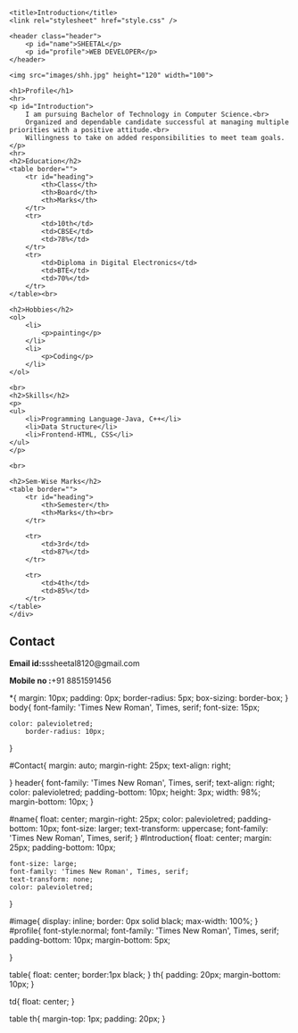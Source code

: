 
<!DOCTYPE html>
<html lang="en">

<head>
    <meta charset="UTF-8">
    <meta http-equiv="X-UA-Compatible" content="IE=edge">
    <meta name="viewport" content="width=device-width, initial-scale=1.0">

    <title>Introduction</title>
    <link rel="stylesheet" href="style.css" />
</head>

<body>

    <header class="header">
        <p id="name">SHEETAL</p>
        <p id="profile">WEB DEVELOPER</p>
    </header>

    <img src="images/shh.jpg" height="120" width="100">

    <h1>Profile</h1>
    <hr>
    <p id="Introduction">
        I am pursuing Bachelor of Technology in Computer Science.<br>
        Organized and dependable candidate successful at managing multiple priorities with a positive attitude.<br>
        Willingness to take on added responsibilities to meet team goals.
    </p>
    <hr>
    <h2>Education</h2>
    <table border="">
        <tr id="heading">
            <th>Class</th>
            <th>Board</th>
            <th>Marks</th>
        </tr>
        <tr>
            <td>10th</td>
            <td>CBSE</td>
            <td>78%</td>
        </tr>
        <tr>
            <td>Diploma in Digital Electronics</td>
            <td>BTE</td>
            <td>70%</td>
        </tr>
    </table><br>

    <h2>Hobbies</h2>
    <ol>
        <li>
            <p>painting</p>
        </li>
        <li>
            <p>Coding</p>
        </li>
    </ol>

    <br>
    <h2>Skills</h2>
    <p>
    <ul>
        <li>Programming Language-Java, C++</li>
        <li>Data Structure</li>
        <li>Frontend-HTML, CSS</li>
    </ul>
    </p>

    <br>

    <h2>Sem-Wise Marks</h2>
    <table border="">
        <tr id="heading">
            <th>Semester</th>
            <th>Marks</th><br>
        </tr>

        <tr>
            <td>3rd</td>
            <td>87%</td>
        </tr>

        <tr>
            <td>4th</td>
            <td>85%</td>
        </tr>
    </table>
    </div>

<div class="Contact">
                <h2>Contact</h2>
                <p><b>Email id:</b>sssheetal8120@gmail.com</p>
                <p><b>Mobile no :</b>+91 8851591456</p>
            </div>
</body>

</html>

*{
    margin: 10px;
    padding: 0px;
    border-radius: 5px;
    box-sizing: border-box;
}
body{
    font-family: 'Times New Roman', Times, serif;
    font-size: 15px;
    
    color: palevioletred;
        border-radius: 10px;
}

#Contact{
    margin: auto;
    margin-right: 25px;
    text-align: right;


}
header{
    font-family: 'Times New Roman', Times, serif;
    text-align: right;
    color: palevioletred;
     padding-bottom: 10px;
    height: 3px;
    width: 98%;
    margin-bottom: 10px;
}

#name{
    float: center;
    margin-right: 25px;
    color: palevioletred;
    padding-bottom: 10px;
    font-size: larger;
    text-transform: uppercase;
    font-family: 'Times New Roman', Times, serif;
    }
#Introduction{
    float: center;
    margin: 25px;
    padding-bottom: 10px;
    
    font-size: large;
    font-family: 'Times New Roman', Times, serif;
    text-transform: none;
    color: palevioletred;
}


#image{
    display: inline;
    border: 0px solid black;
    max-width: 100%;
}
#profile{
font-style:normal;
font-family: 'Times New Roman', Times, serif;
padding-bottom: 10px;
margin-bottom: 5px;

}

table{
    float: center;
    border:1px black;
}
th{
    padding: 20px;
    margin-bottom: 10px;
}

td{
 float: center;
}



table th{
    margin-top: 1px;
    padding: 20px;
}
